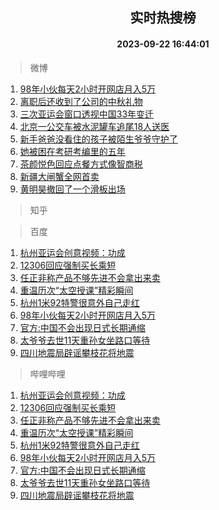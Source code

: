 <div align="center"><h2>实时热搜榜</h2><h4>2023-09-22 16:44:01</h4></div>

> 微博  

1. [98年小伙每天2小时开网店月入5万](https://s.weibo.com/weibo?q=%2398%E5%B9%B4%E5%B0%8F%E4%BC%99%E6%AF%8F%E5%A4%A92%E5%B0%8F%E6%97%B6%E5%BC%80%E7%BD%91%E5%BA%97%E6%9C%88%E5%85%A55%E4%B8%87%23&t=31&band_rank=1&Refer=top)<br />
2. [离职后还收到了公司的中秋礼物](https://s.weibo.com/weibo?q=%23%E7%A6%BB%E8%81%8C%E5%90%8E%E8%BF%98%E6%94%B6%E5%88%B0%E4%BA%86%E5%85%AC%E5%8F%B8%E7%9A%84%E4%B8%AD%E7%A7%8B%E7%A4%BC%E7%89%A9%23&t=31&band_rank=2&Refer=top)<br />
3. [三次亚运会窗口透视中国33年变迁](https://s.weibo.com/weibo?q=%23%E4%B8%89%E6%AC%A1%E4%BA%9A%E8%BF%90%E4%BC%9A%E7%AA%97%E5%8F%A3%E9%80%8F%E8%A7%86%E4%B8%AD%E5%9B%BD33%E5%B9%B4%E5%8F%98%E8%BF%81%23&t=31&band_rank=3&Refer=top)<br />
4. [北京一公交车被水泥罐车追尾18人送医](https://s.weibo.com/weibo?q=%23%E5%8C%97%E4%BA%AC%E4%B8%80%E5%85%AC%E4%BA%A4%E8%BD%A6%E8%A2%AB%E6%B0%B4%E6%B3%A5%E7%BD%90%E8%BD%A6%E8%BF%BD%E5%B0%BE18%E4%BA%BA%E9%80%81%E5%8C%BB%23&t=31&band_rank=4&Refer=top)<br />
5. [新手爸爸没看住的孩子被陌生爷爷守护了](https://s.weibo.com/weibo?q=%23%E6%96%B0%E6%89%8B%E7%88%B8%E7%88%B8%E6%B2%A1%E7%9C%8B%E4%BD%8F%E7%9A%84%E5%AD%A9%E5%AD%90%E8%A2%AB%E9%99%8C%E7%94%9F%E7%88%B7%E7%88%B7%E5%AE%88%E6%8A%A4%E4%BA%86%23&t=31&band_rank=5&Refer=top)<br />
6. [她被困在考研考编里的五年](https://s.weibo.com/weibo?q=%23%E5%A5%B9%E8%A2%AB%E5%9B%B0%E5%9C%A8%E8%80%83%E7%A0%94%E8%80%83%E7%BC%96%E9%87%8C%E7%9A%84%E4%BA%94%E5%B9%B4%23&t=31&band_rank=6&Refer=top)<br />
7. [茶颜悦色回应点餐方式像智商税](https://s.weibo.com/weibo?q=%23%E8%8C%B6%E9%A2%9C%E6%82%A6%E8%89%B2%E5%9B%9E%E5%BA%94%E7%82%B9%E9%A4%90%E6%96%B9%E5%BC%8F%E5%83%8F%E6%99%BA%E5%95%86%E7%A8%8E%23&t=31&band_rank=7&Refer=top)<br />
8. [新疆大闸蟹全网首卖](https://s.weibo.com/weibo?q=%23%E6%96%B0%E7%96%86%E5%A4%A7%E9%97%B8%E8%9F%B9%E5%85%A8%E7%BD%91%E9%A6%96%E5%8D%96%23&t=31&band_rank=8&Refer=top)<br />
9. [黄明昊撤回了一个滑板出场](https://s.weibo.com/weibo?q=%23%E9%BB%84%E6%98%8E%E6%98%8A%E6%92%A4%E5%9B%9E%E4%BA%86%E4%B8%80%E4%B8%AA%E6%BB%91%E6%9D%BF%E5%87%BA%E5%9C%BA%23&t=31&band_rank=9&Refer=top)<br />

> 知乎  


> 百度  

1. [杭州亚运会创意视频：功成](https://www.baidu.com/s?wd=%E6%9D%AD%E5%B7%9E%E4%BA%9A%E8%BF%90%E4%BC%9A%E5%88%9B%E6%84%8F%E8%A7%86%E9%A2%91%EF%BC%9A%E5%8A%9F%E6%88%90&sa=fyb_news&rsv_dl=fyb_news)<br />
2. [12306回应强制买长乘短](https://www.baidu.com/s?wd=12306%E5%9B%9E%E5%BA%94%E5%BC%BA%E5%88%B6%E4%B9%B0%E9%95%BF%E4%B9%98%E7%9F%AD&sa=fyb_news&rsv_dl=fyb_news)<br />
3. [任正非称产品不够先进不会拿出来卖](https://www.baidu.com/s?wd=%E4%BB%BB%E6%AD%A3%E9%9D%9E%E7%A7%B0%E4%BA%A7%E5%93%81%E4%B8%8D%E5%A4%9F%E5%85%88%E8%BF%9B%E4%B8%8D%E4%BC%9A%E6%8B%BF%E5%87%BA%E6%9D%A5%E5%8D%96&sa=fyb_news&rsv_dl=fyb_news)<br />
4. [重温历次“太空授课”精彩瞬间](https://www.baidu.com/s?wd=%E9%87%8D%E6%B8%A9%E5%8E%86%E6%AC%A1%E2%80%9C%E5%A4%AA%E7%A9%BA%E6%8E%88%E8%AF%BE%E2%80%9D%E7%B2%BE%E5%BD%A9%E7%9E%AC%E9%97%B4&sa=fyb_news&rsv_dl=fyb_news)<br />
5. [杭州1米92特警很意外自己走红](https://www.baidu.com/s?wd=%E6%9D%AD%E5%B7%9E1%E7%B1%B392%E7%89%B9%E8%AD%A6%E5%BE%88%E6%84%8F%E5%A4%96%E8%87%AA%E5%B7%B1%E8%B5%B0%E7%BA%A2&sa=fyb_news&rsv_dl=fyb_news)<br />
6. [98年小伙每天2小时开网店月入5万](https://www.baidu.com/s?wd=98%E5%B9%B4%E5%B0%8F%E4%BC%99%E6%AF%8F%E5%A4%A92%E5%B0%8F%E6%97%B6%E5%BC%80%E7%BD%91%E5%BA%97%E6%9C%88%E5%85%A55%E4%B8%87&sa=fyb_news&rsv_dl=fyb_news)<br />
7. [官方:中国不会出现日式长期通缩](https://www.baidu.com/s?wd=%E5%AE%98%E6%96%B9%3A%E4%B8%AD%E5%9B%BD%E4%B8%8D%E4%BC%9A%E5%87%BA%E7%8E%B0%E6%97%A5%E5%BC%8F%E9%95%BF%E6%9C%9F%E9%80%9A%E7%BC%A9&sa=fyb_news&rsv_dl=fyb_news)<br />
8. [太爷爷去世11天重孙女坐路口等待](https://www.baidu.com/s?wd=%E5%A4%AA%E7%88%B7%E7%88%B7%E5%8E%BB%E4%B8%9611%E5%A4%A9%E9%87%8D%E5%AD%99%E5%A5%B3%E5%9D%90%E8%B7%AF%E5%8F%A3%E7%AD%89%E5%BE%85&sa=fyb_news&rsv_dl=fyb_news)<br />
9. [四川地震局辟谣攀枝花将地震](https://www.baidu.com/s?wd=%E5%9B%9B%E5%B7%9D%E5%9C%B0%E9%9C%87%E5%B1%80%E8%BE%9F%E8%B0%A3%E6%94%80%E6%9E%9D%E8%8A%B1%E5%B0%86%E5%9C%B0%E9%9C%87&sa=fyb_news&rsv_dl=fyb_news)<br />

> 哔哩哔哩  

1. [杭州亚运会创意视频：功成](https://www.baidu.com/s?wd=%E6%9D%AD%E5%B7%9E%E4%BA%9A%E8%BF%90%E4%BC%9A%E5%88%9B%E6%84%8F%E8%A7%86%E9%A2%91%EF%BC%9A%E5%8A%9F%E6%88%90&sa=fyb_news&rsv_dl=fyb_news)<br />
2. [12306回应强制买长乘短](https://www.baidu.com/s?wd=12306%E5%9B%9E%E5%BA%94%E5%BC%BA%E5%88%B6%E4%B9%B0%E9%95%BF%E4%B9%98%E7%9F%AD&sa=fyb_news&rsv_dl=fyb_news)<br />
3. [任正非称产品不够先进不会拿出来卖](https://www.baidu.com/s?wd=%E4%BB%BB%E6%AD%A3%E9%9D%9E%E7%A7%B0%E4%BA%A7%E5%93%81%E4%B8%8D%E5%A4%9F%E5%85%88%E8%BF%9B%E4%B8%8D%E4%BC%9A%E6%8B%BF%E5%87%BA%E6%9D%A5%E5%8D%96&sa=fyb_news&rsv_dl=fyb_news)<br />
4. [重温历次“太空授课”精彩瞬间](https://www.baidu.com/s?wd=%E9%87%8D%E6%B8%A9%E5%8E%86%E6%AC%A1%E2%80%9C%E5%A4%AA%E7%A9%BA%E6%8E%88%E8%AF%BE%E2%80%9D%E7%B2%BE%E5%BD%A9%E7%9E%AC%E9%97%B4&sa=fyb_news&rsv_dl=fyb_news)<br />
5. [杭州1米92特警很意外自己走红](https://www.baidu.com/s?wd=%E6%9D%AD%E5%B7%9E1%E7%B1%B392%E7%89%B9%E8%AD%A6%E5%BE%88%E6%84%8F%E5%A4%96%E8%87%AA%E5%B7%B1%E8%B5%B0%E7%BA%A2&sa=fyb_news&rsv_dl=fyb_news)<br />
6. [98年小伙每天2小时开网店月入5万](https://www.baidu.com/s?wd=98%E5%B9%B4%E5%B0%8F%E4%BC%99%E6%AF%8F%E5%A4%A92%E5%B0%8F%E6%97%B6%E5%BC%80%E7%BD%91%E5%BA%97%E6%9C%88%E5%85%A55%E4%B8%87&sa=fyb_news&rsv_dl=fyb_news)<br />
7. [官方:中国不会出现日式长期通缩](https://www.baidu.com/s?wd=%E5%AE%98%E6%96%B9%3A%E4%B8%AD%E5%9B%BD%E4%B8%8D%E4%BC%9A%E5%87%BA%E7%8E%B0%E6%97%A5%E5%BC%8F%E9%95%BF%E6%9C%9F%E9%80%9A%E7%BC%A9&sa=fyb_news&rsv_dl=fyb_news)<br />
8. [太爷爷去世11天重孙女坐路口等待](https://www.baidu.com/s?wd=%E5%A4%AA%E7%88%B7%E7%88%B7%E5%8E%BB%E4%B8%9611%E5%A4%A9%E9%87%8D%E5%AD%99%E5%A5%B3%E5%9D%90%E8%B7%AF%E5%8F%A3%E7%AD%89%E5%BE%85&sa=fyb_news&rsv_dl=fyb_news)<br />
9. [四川地震局辟谣攀枝花将地震](https://www.baidu.com/s?wd=%E5%9B%9B%E5%B7%9D%E5%9C%B0%E9%9C%87%E5%B1%80%E8%BE%9F%E8%B0%A3%E6%94%80%E6%9E%9D%E8%8A%B1%E5%B0%86%E5%9C%B0%E9%9C%87&sa=fyb_news&rsv_dl=fyb_news)<br />
